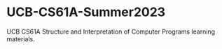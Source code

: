 # UCB-CS61A-Summer2023
UCB CS61A Structure and Interpretation of Computer Programs learning materials.
